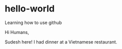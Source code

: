 # hello-world
Learning how to use github


Hi Humans,

Sudesh here! I had dinner at a Vietnamese restaurant.
